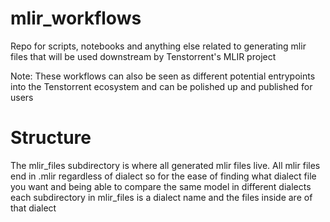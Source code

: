 # mlir_workflows

Repo for scripts, notebooks and anything else related to generating mlir files that will be used downstream by Tenstorrent's MLIR project

Note: These workflows can also be seen as different potential entrypoints into the Tenstorrent ecosystem and can be polished up and published for users

# Structure

The mlir_files subdirectory is where all generated mlir files live. All mlir files end in .mlir regardless of dialect so for the ease of finding what dialect file you want and being able to compare the same model in different dialects each subdirectory in mlir_files is a dialect name and the files inside are of that dialect
